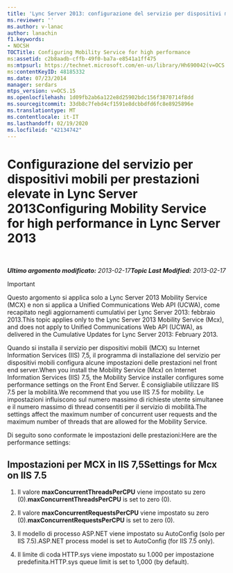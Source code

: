 ```yaml
---
title: 'Lync Server 2013: configurazione del servizio per dispositivi mobili per prestazioni elevate'
ms.reviewer: ''
ms.author: v-lanac
author: lanachin
f1.keywords:
- NOCSH
TOCTitle: Configuring Mobility Service for high performance
ms:assetid: c2b8aadb-cffb-49f0-ba7a-e8541a1ff475
ms:mtpsurl: https://technet.microsoft.com/en-us/library/Hh690042(v=OCS.15)
ms:contentKeyID: 48185332
ms.date: 07/23/2014
manager: serdars
mtps_version: v=OCS.15
ms.openlocfilehash: 1d09fb2ab6a122e8d25902bdc156f3870714f8dd
ms.sourcegitcommit: 33db8c7febd4cf1591e8dcbbdfd6fc8e8925896e
ms.translationtype: MT
ms.contentlocale: it-IT
ms.lasthandoff: 02/19/2020
ms.locfileid: "42134742"
---
```

<div data-xmlns="http://www.w3.org/1999/xhtml">

<div class="topic" data-xmlns="http://www.w3.org/1999/xhtml" data-msxsl="urn:schemas-microsoft-com:xslt" data-cs="http://msdn.microsoft.com/">

<div data-asp="https://msdn2.microsoft.com/asp">

# <a name="configuring-mobility-service-for-high-performance-in-lync-server-2013"></a><span data-ttu-id="504d1-102">Configurazione del servizio per dispositivi mobili per prestazioni elevate in Lync Server 2013</span><span class="sxs-lookup"><span data-stu-id="504d1-102">Configuring Mobility Service for high performance in Lync Server 2013</span></span>

</div>

<div id="mainSection">

<div id="mainBody">

<span> </span>

<span data-ttu-id="504d1-103">_**Ultimo argomento modificato:** 2013-02-17_</span><span class="sxs-lookup"><span data-stu-id="504d1-103">_**Topic Last Modified:** 2013-02-17_</span></span>

<div>


> [!IMPORTANT]  
> <span data-ttu-id="504d1-104">Questo argomento si applica solo a Lync Server 2013 Mobility Service (MCX) e non si applica a Unified Communications Web API (UCWA), come recapitato negli aggiornamenti cumulativi per Lync Server 2013: febbraio 2013.</span><span class="sxs-lookup"><span data-stu-id="504d1-104">This topic applies only to the Lync Server 2013 Mobility Service (Mcx), and does not apply to Unified Communications Web API (UCWA), as delivered in the Cumulative Updates for Lync Server 2013: February 2013.</span></span>



</div>

<span data-ttu-id="504d1-105">Quando si installa il servizio per dispositivi mobili (MCX) su Internet Information Services (IIS) 7,5, il programma di installazione del servizio per dispositivi mobili configura alcune impostazioni delle prestazioni nel front end server.</span><span class="sxs-lookup"><span data-stu-id="504d1-105">When you install the Mobility Service (Mcx) on Internet Information Services (IIS) 7.5, the Mobility Service installer configures some performance settings on the Front End Server.</span></span> <span data-ttu-id="504d1-106">È consigliabile utilizzare IIS 7.5 per la mobilità.</span><span class="sxs-lookup"><span data-stu-id="504d1-106">We recommend that you use IIS 7.5 for mobility.</span></span> <span data-ttu-id="504d1-107">Le impostazioni influiscono sul numero massimo di richieste utente simultanee e il numero massimo di thread consentiti per il servizio di mobilità.</span><span class="sxs-lookup"><span data-stu-id="504d1-107">The settings affect the maximum number of concurrent user requests and the maximum number of threads that are allowed for the Mobility Service.</span></span>

<span data-ttu-id="504d1-108">Di seguito sono conformate le impostazioni delle prestazioni:</span><span class="sxs-lookup"><span data-stu-id="504d1-108">Here are the performance settings:</span></span>

<div>

## <a name="settings-for-mcx-on-iis-75"></a><span data-ttu-id="504d1-109">Impostazioni per MCX in IIS 7,5</span><span class="sxs-lookup"><span data-stu-id="504d1-109">Settings for Mcx on IIS 7.5</span></span>

1.  <span data-ttu-id="504d1-110">Il valore **maxConcurrentThreadsPerCPU** viene impostato su zero (0).</span><span class="sxs-lookup"><span data-stu-id="504d1-110">**maxConcurrentThreadsPerCPU** is set to zero (0).</span></span>

2.  <span data-ttu-id="504d1-111">Il valore **maxConcurrentRequestsPerCPU** viene impostato su zero (0).</span><span class="sxs-lookup"><span data-stu-id="504d1-111">**maxConcurrentRequestsPerCPU** is set to zero (0).</span></span>

3.  <span data-ttu-id="504d1-112">Il modello di processo ASP.NET viene impostato su AutoConfig (solo per IIS 7.5).</span><span class="sxs-lookup"><span data-stu-id="504d1-112">ASP.NET process model is set to AutoConfig (for IIS 7.5 only).</span></span>

4.  <span data-ttu-id="504d1-113">Il limite di coda HTTP.sys viene impostato su 1.000 per impostazione predefinita.</span><span class="sxs-lookup"><span data-stu-id="504d1-113">HTTP.sys queue limit is set to 1,000 (by default).</span></span>

</div>

</div>

<span> </span>

</div>

</div>

</div>

